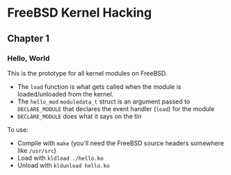 # FreeBSD Kernel Hacking

## Chapter 1

### Hello, World

This is the prototype for all kernel modules on FreeBSD.

* The `load` function is what gets called when the module is loaded/unloaded from the kernel.
* The `hello_mod` `moduledata_t` struct is an argument passed to `DECLARE_MODULE` that declares the event handler (`load`) for the module
* `DECLARE_MODULE` does what it says on the tin

To use:
* Compile with `make` (you'll need the FreeBSD source headers somewhere like `/usr/src`)
* Load with `kldload ./hello.ko`
* Unload with `kldunload hello.ko` 
